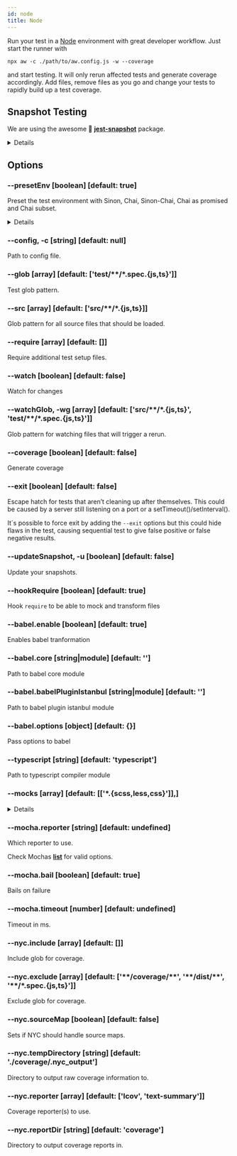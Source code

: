 ```yaml
---
id: node
title: Node
---
```


Run your test in a [Node](https://nodejs.org) environment with great developer workflow. Just start the runner with

```
npx aw -c ./path/to/aw.config.js -w --coverage
```

and start testing. It will only rerun affected tests and generate coverage accordingly.
Add files, remove files as you go and change your tests to rapidly build up a test coverage.

## Snapshot Testing

We are using the awesome 💖 [**jest-snapshot**](https://github.com/facebook/jest/tree/master/packages/jest-snapshot) package.

<summary><details>
<p>

```javascript
import React from 'react';
import renderer from 'react-test-renderer';
import 'foo.scss';
import 'bar.less';
import 'baz.css';
import Button from '../src/button';

describe('button', () => {
  it('renders correctly', () => {
    const tree = renderer.create(<Button>Text</Button>).toJSON();
    expect(tree).toMatchSnapshot();
    const tree1 = renderer.create(<Button>Text1</Button>).toJSON();
    expect(tree1).toMatchSnapshot();
  });
  it('renders fancy', () => {
    const tree1 = renderer.create(<Button>fancy1</Button>).toJSON();
    expect(tree1).toMatchSnapshot();
  });
});
```

</p>
</details></summary>


## Options

### \-\-presetEnv [boolean] [default: true]

Preset the test environment with Sinon, Chai, Sinon-Chai, Chai as promised and Chai subset.

<summary><details>
<p>

```javascript
const sinon = require('sinon');
const chai = require('chai');
const sinonChai = require('sinon-chai');
const chaiAsPromised = require('chai-as-promised');
const chaiSubset = require('chai-subset');

global.sinon = sinon;
global.chai = chai;
global.expect = chai.expect;

chai.use(sinonChai);
chai.use(chaiAsPromised);
chai.use(chaiSubset);
```

This enables writing your tests like this:

```javascript
const hello = require('../src/hello');

describe('hello', () => {
  it('should say world', () => {
    expect(hello()).to.equal('world');
  });
});
```

</p>
</details></summary>

### --config, -c [string] [default: null]

Path to config file.

### --glob [array] [default: ['test/\*\*/\*.spec.{js,ts}']]

Test glob pattern.

### --src [array] [default: ['src/\*\*/\*.{js,ts}]]

Glob pattern for all source files that should be loaded.

### --require [array] [default: []]

Require additional test setup files.

### --watch [boolean] [default: false]

Watch for changes

### --watchGlob, -wg [array] [default: ['src/\*\*/\*.{js,ts}', 'test/\*\*/\*.spec.{js,ts}']]

Glob pattern for watching files that will trigger a rerun.

### --coverage [boolean] [default: false]

Generate coverage

### --exit [boolean] [default: false]

Escape hatch for tests that aren’t cleaning up after themselves. This could be caused by a server still listening on a port or a setTimeout()/setInterval().

It´s possible to force exit by adding the `--exit` options but this could hide flaws in the test, causing sequential test to give false positive or false negative results.

### --updateSnapshot, -u [boolean] [default: false]

Update your snapshots.

### --hookRequire [boolean] [default: true]

Hook `require` to be able to mock and transform files


### --babel.enable [boolean] [default: true]

Enables babel tranformation

### --babel.core [string|module] [default: '']

Path to babel core module

### --babel.babelPluginIstanbul [string|module] [default: '']

Path to babel plugin istanbul module

### --babel.options [object] [default: {}]

Pass options to babel

### --typescript [string] [default: 'typescript']

Path to typescript compiler module

### --mocks [array] [default: [['\*.{scss,less,css}']],]

<summary><details>
<p>

```javascript

mocks: [
    ['**/cdp/src/browser-shim.js', '{}'],
    ['**/*.{scss,less,css,html}'],
    ['./foobar-virtual.html', '"<div>hello world</div>"'],
  ],

```

</p>
</details></summary>

### --mocha.reporter [string] [default: undefined]

Which reporter to use. 

Check Mochas [**list**](https://mochajs.org/#reporters) for valid options.


### --mocha.bail [boolean] [default: true]

Bails on failure

### --mocha.timeout [number] [default: undefined]

Timeout in ms.

### --nyc.include [array] [default: []]

Include glob for coverage.

### --nyc.exclude [array] [default: ['\*\*/coverage/\*\*', '\*\*/dist/\*\*', '\*\*/\*.spec.{js,ts}']]

Exclude glob for coverage.

### --nyc.sourceMap [boolean] [default: false]

Sets if NYC should handle source maps.

### --nyc.tempDirectory [string] [default: './coverage/.nyc_output']

Directory to output raw coverage information to.

### --nyc.reporter [array] [default: ['lcov', 'text-summary']]

Coverage reporter(s) to use.


### --nyc.reportDir [string] [default: 'coverage']

Directory to output coverage reports in.
